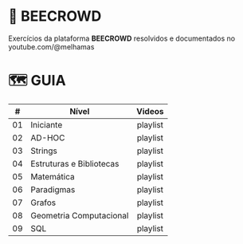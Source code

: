 # 🐝 BEECROWD

Exercícios da plataforma **BEECROWD** resolvidos e documentados no youtube.com/@melhamas

#  🗺️ GUIA

|   #   | Nível                     |  Videos  |
| :---: | ------------------------- | :------: |
|  01   | Iniciante                 | playlist |
|  02   | AD-HOC                    | playlist |
|  03   | Strings                   | playlist |
|  04   | Estruturas e  Bibliotecas | playlist |
|  05   | Matemática                | playlist |
|  06   | Paradigmas                | playlist |
|  07   | Grafos                    | playlist |
|  08   | Geometria Computacional   | playlist |
|  09   | SQL                       | playlist |